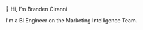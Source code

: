 👋  Hi, I’m Branden Ciranni

I'm a BI Engineer on the Marketing Intelligence Team.

<!---
sfc-gh-bciranni/sfc-gh-bciranni is a ✨ special ✨ repository because its `README.md` (this file) appears on your GitHub profile.
You can click the Preview link to take a look at your changes.
--->
